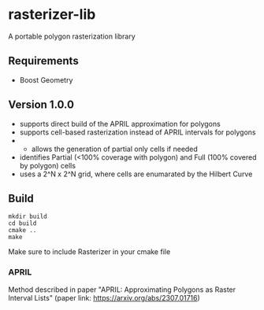 # rasterizer-lib
A portable polygon rasterization library

## Requirements
- Boost Geometry

## Version 1.0.0
- supports direct build of the APRIL approximation for polygons
- supports cell-based rasterization instead of APRIL intervals for polygons
- - allows the generation of partial only cells if needed
- identifies Partial (<100% coverage with polygon) and Full (100% covered by polygon) cells
- uses a 2^N x 2^N grid, where cells are enumarated by the Hilbert Curve

## Build
```
mkdir build
cd build
cmake ..
make
```
Make sure to include Rasterizer in your cmake file

### APRIL
Method described in paper "APRIL: Approximating Polygons as Raster Interval Lists" (paper link: https://arxiv.org/abs/2307.01716)